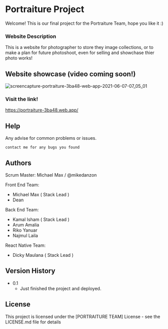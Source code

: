 # Portraiture Project

Welcome! This is our final project for the Portraiture Team, hope you like it :)

### Website Description

This is a website for photographer to store they image collections, or to make a plan for future photoshoot, even for selling and showchase thier photo works!

## Website showcase (video coming soon!)

![screencapture-portraiture-3ba48-web-app-2021-06-07-07_05_01](https://user-images.githubusercontent.com/60975328/120944454-ca4f9b00-c75e-11eb-9522-6e676fa3a70e.png)

### Visit the link!

https://portraiture-3ba48.web.app/

## Help

Any advise for common problems or issues.
```
contact me for any bugs you found
```

## Authors

Scrum Master: Michael Max / @mikedanzon

Front End Team:
- Michael Max ( Stack Lead )
- Dean

Back End Team:
- Kamal Isham ( Stack Lead )
- Arum Amalia
- Riko Yanuar
- Najmul Laila

React Native Team:
- Dicky Maulana ( Stack Lead )

## Version History

* 0.1
    * Just finished the project and deployed.

## License

This project is licensed under the [PORTRAITURE TEAM] License - see the LICENSE.md file for details
